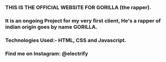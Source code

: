 ### THIS IS THE OFFICIAL WEBSITE FOR GORILLA (the rapper).

### It is an ongoing Project for my very first client, He's a rapper of indian origin goes by name GORILLA.

### Technologies Used:- HTML, CSS and Javascript.

### Find me on Instagram: @electrify
